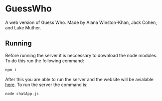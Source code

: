 # GuessWho

A web version of Guess Who.
Made by Alana Winston-Khan, Jack Cohen, and Luke Muther.

## Running

Before running the server it is neccessary to download the node modules. To do this run the following command:

```bash
npm i
```

After this you are able to run the server and the website will be avialable [here](http://jimskon.com:9018/). To run the server the command is:

```bash
node chatApp.js
```
